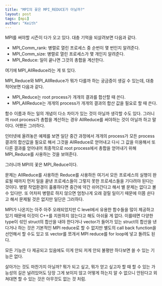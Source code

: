 ```yaml
---
title: "MPI의 꽃은 MPI_REDUCE가 아닐까?"
layout: post
tags: [mpi]
author: "Keith"
---
```


MPI를 써야할 시즌이 다가 오고 있다. 대충 기억을 되살려보면 다음과 같다.

- MPI_Comm_rank: 병렬로 열린 프로세스 중 순번이 몇 번인지 알려준다.
- MPI_Comm_size: 병렬로 열린 프로세스가 몇 개인지 알려준다.
- MPI_Reduce: 일이 끝나면 그것의 총합을 계산한다.

여기에 MPI_AllReduce라는 게 또 있다.

MPI_Reduce와 MPI_AllReduce가 뭐가 다를까 하는 궁금증이 생길 수 있는데, 대충 적어보면 다음과 같다.

- MPI_Reduce는 root process가 개개의 결과를 합산할 때 쓴다.
- MPI_AllReduce는 개개의 process가 개개의 결과의 합산 값을 필요로 할 때 쓴다.

함수 이름과 하는 일의 개념이 다소 차이가 있는 것이 아닐까 생각할 수도 있다. 그러니까 root process가 총합을 계산하는 경우 AllReduce를 써야하는 것이 아닐까 하고 말이다. 어쨌든 그러하다.

인터넷에 올려놓은 예제를 보면 일단 중간 과정에서 개개의 process가 모든 process 결과의 합산값을 필요로 해서 그것을 AllReduce로 얻어내고 다시 그 값을 이용해서 또 다른 결과를 얻어내어 최종적으로 root process에서 총합을 얻어내기 위해 MPI_Reduce를 사용하는 것을 보여준다.

그러니까 MPI의 꽃은 MPI_Reduce이다. 

문제는 AllReduce를 사용하든 Reduce를 사용하든 여기서 모든 프로세스의 실행이 완료될 때까지 먼저 일을 끝낸 프로세스들이 그렇지 못한 프로세스들을 기다려야 된다는 것이다. 병렬 작업환경이 훌륭하다면 중간에 약간 쉬어간다고 해서 별 문제는 없다고 볼 수 있다만. 또 어차피 병렬로 하지 않으면 엄청나게 오래 걸릴 일이기 때문에 이쯤 쉰다고 해서 문제될 것은 없지만 일단은 그러하다.

MPI가 나온지는 아주 아주 오래되었지만 C level에서 유용한 함수들을 많이 제공하고 있기 때문에 이것이 C++를 지원하지 않는다고 해도 아쉬울 게 없다. 이를테면 다양한 type이 섞인 struct의 합산을 내야 한다거나 vector가 들어가 있는 struct의 합산을 낸다거나 하는 것은 기본적인 MPI reduce로 할 수 없지만 별도의 call back function을 선언해서 할 수도 있고 또 vector를 쪼개서 MPI reduce를 for loop에 넣고 돌려도 된다.

모든 기능은 다 제공되고 있음에도 이게 안되 저게 안되 불평만 하다보면 쓸 수 있는 기능은 없다.

살아가는 것도 마찬가지 아닐까? 뭐가 되고 싶고, 뭐가 얻고 싶고자 할 때 할 수 있는 가능성의 길은 널려있어도 당장 그게 보이지 않고 어떻게 하는지 알 수 없으니 안된다고 외쳐대면 할 수 있는 것은 아무것도 없는 것 처럼. 